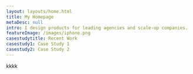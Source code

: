 ```yaml
---
layout: layouts/home.html
title: My Homepage
metaDesc: null
intro: I design products for leading agencies and scale-up companies.
featureImage: /images/iphone.png
casestudytitle: Recent Work
casestudy1: Case Study 1
casestudy2: Case Study 2
---
```

kkkk